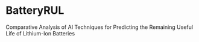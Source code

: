 # BatteryRUL
Comparative Analysis of AI Techniques for Predicting the Remaining Useful Life of Lithium-Ion Batteries
